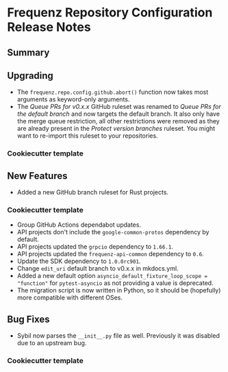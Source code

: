 # Frequenz Repository Configuration Release Notes

## Summary

<!-- Here goes a general summary of what this release is about -->

## Upgrading

- The `frequenz.repo.config.github.abort()` function now takes most arguments as keyword-only arguments.
- The *Queue PRs for v0.x.x* GitHub ruleset was renamed to *Queue PRs for the default branch* and now targets the default branch. It also only have the merge queue restriction, all other restrictions were removed as they are already present in the *Protect version branches* ruleset. You might want to re-import this ruleset to your repositories.

### Cookiecutter template

<!-- Here upgrade steps for cookiecutter specifically -->

## New Features

* Added a new GitHub branch ruleset for Rust projects.

### Cookiecutter template

* Group GitHub Actions dependabot updates.
* API projects don't include the `google-common-protos` dependency by default.
* API projects updated the `grpcio` dependency to `1.66.1`.
* API projects updated the `frequenz-api-common` dependency to `0.6`.
* Update the SDK dependency to `1.0.0rc901`.
* Change `edit_uri` default branch to v0.x.x in mkdocs.yml.
* Added a new default option `asyncio_default_fixture_loop_scope = "function"` for `pytest-asyncio` as not providing a value is deprecated.
* The migration script is now written in Python, so it should be (hopefully) more compatible with different OSes.

## Bug Fixes

* Sybil now parses the `__init__.py` file as well. Previously it was disabled due to an upstream bug.

### Cookiecutter template

<!-- Here bug fixes for cookiecutter specifically -->
